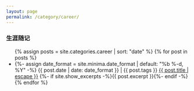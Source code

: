```yaml
---
layout: page
permalink: /category/career/
---
```


<h3 class="post-list-heading">  生涯随记  </h3>
  <ul class="post-list">
    {% assign posts = site.categories.career | sort: "date" %}
    {% for post in posts %}
    <li>
    	{%- assign date_format = site.minima.date_format | default: "%b %-d, %Y" -%}
    	<span class="post-meta">{{ post.date | date: date_format }} | {{ post.tags }}</span>
    	<a class="post-link" href="{{ post.url | relative_url }}">{{ post.title | escape }}</a>
    	{%- if site.show_excerpts -%}{{ post.excerpt }}{%- endif -%}
    </li>
    {% endfor %}
  </ul>

